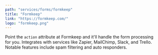 ```yaml
---
path: "services/forms/formkeep"
title: "Formkeep"
link: "https://formkeep.com/"
logo: "formkeep.png"
---
```


Point the `action` attribute at Formkeep and it'll handle the form processing for you. Integrates with services like Zapier, MailChimp, Slack, and Trello. Notable features include spam filtering and auto responders.
